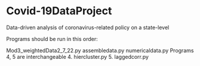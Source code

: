 # Covid-19DataProject
Data-driven analysis of coronavirus-related policy on a state-level

Programs should be run in this order:

Mod3_weightedData2_7_22.py
assembledata.py
numericaldata.py
Programs 4, 5 are interchangeable 4. hiercluster.py 5. laggedcorr.py
